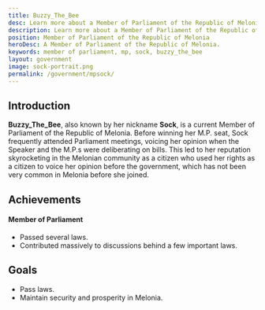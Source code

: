 ```yaml
---
title: Buzzy_The_Bee
desc: Learn more about a Member of Parliament of the Republic of Melonia, Buzzy_The_Bee.
description: Learn more about a Member of Parliament of the Republic of Melonia, Buzzy_The_Bee.
position: Member of Parliament of the Republic of Melonia
heroDesc: A Member of Parliament of the Republic of Melonia.
keywords: member of parliament, mp, sock, buzzy_the_bee
layout: government
image: sock-portrait.png
permalink: /government/mpsock/
---
```


## Introduction
**Buzzy_The_Bee**, also known by her nickname **Sock**, is a current Member of Parliament of the Republic of Melonia. Before winning her M.P. seat, Sock frequently attended Parliament meetings, voicing her opinion when the Speaker and the M.P.s were deliberating on bills. This led to her reputation skyrocketing in the Melonian community as a citizen who used her rights as a citizen to voice her opinion before the government, which has not been very common in Melonia before she joined.

## Achievements

#### Member of Parliament
- Passed several laws.
- Contributed massively to discussions behind a few important laws.

## Goals
- Pass laws.
- Maintain security and prosperity in Melonia.
